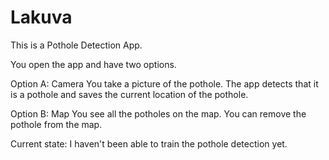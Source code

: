 # Lakuva
This is a Pothole Detection App. 

You open the app and have two options.

Option A: Camera
   You take a picture of the pothole. The app detects that it is a pothole and saves the current location of the pothole.

Option B: Map
   You see all the potholes on the map. You can remove the pothole from the map.


Current state:
I haven't been able to train the pothole detection yet.
